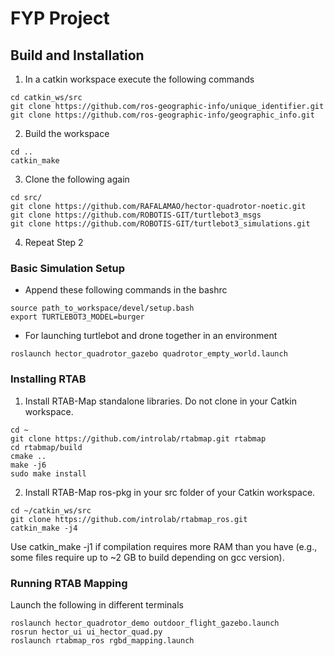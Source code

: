# FYP Project 

## Build and Installation
1.  In a catkin workspace execute the following commands
```
cd catkin_ws/src
git clone https://github.com/ros-geographic-info/unique_identifier.git
git clone https://github.com/ros-geographic-info/geographic_info.git
```
2. Build the workspace
```
cd ..
catkin_make
```
3. Clone the following again
```
cd src/
git clone https://github.com/RAFALAMAO/hector-quadrotor-noetic.git
git clone https://github.com/ROBOTIS-GIT/turtlebot3_msgs
git clone https://github.com/ROBOTIS-GIT/turtlebot3_simulations.git
```
4. Repeat Step 2 

### Basic Simulation Setup
* Append these following commands in the bashrc
```
source path_to_workspace/devel/setup.bash
export TURTLEBOT3_MODEL=burger
```
* For launching turtlebot and drone together in an environment
```
roslaunch hector_quadrotor_gazebo quadrotor_empty_world.launch
```
### Installing RTAB 
1. Install RTAB-Map standalone libraries. Do not clone in your Catkin workspace.
```
cd ~
git clone https://github.com/introlab/rtabmap.git rtabmap
cd rtabmap/build
cmake ..
make -j6
sudo make install
```
2. Install RTAB-Map ros-pkg in your src folder of your Catkin workspace.
```
cd ~/catkin_ws/src
git clone https://github.com/introlab/rtabmap_ros.git 
catkin_make -j4
```
Use catkin_make -j1 if compilation requires more RAM than you have (e.g., some files require up to ~2 GB to build depending on gcc version).
### Running RTAB Mapping
Launch the following in different terminals
```
roslaunch hector_quadrotor_demo outdoor_flight_gazebo.launch
rosrun hector_ui ui_hector_quad.py
roslaunch rtabmap_ros rgbd_mapping.launch
```
